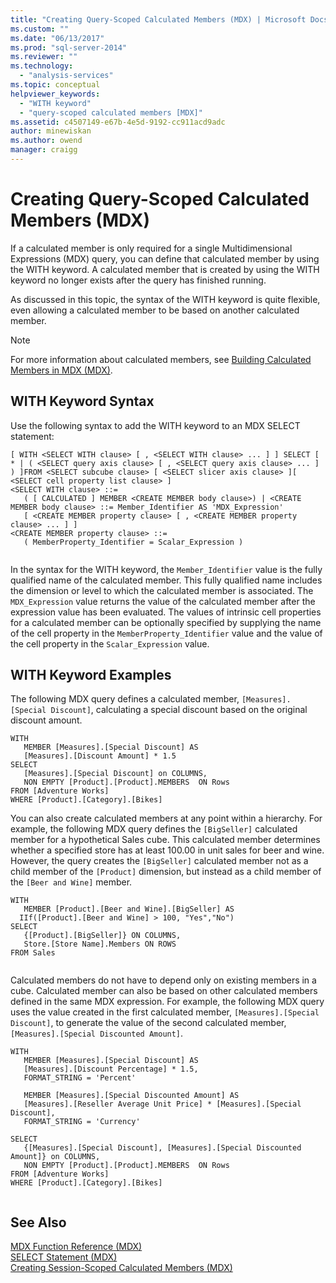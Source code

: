 ```yaml
---
title: "Creating Query-Scoped Calculated Members (MDX) | Microsoft Docs"
ms.custom: ""
ms.date: "06/13/2017"
ms.prod: "sql-server-2014"
ms.reviewer: ""
ms.technology: 
  - "analysis-services"
ms.topic: conceptual
helpviewer_keywords: 
  - "WITH keyword"
  - "query-scoped calculated members [MDX]"
ms.assetid: c4507149-e67b-4e5d-9192-cc911acd9adc
author: minewiskan
ms.author: owend
manager: craigg
---
```

# Creating Query-Scoped Calculated Members (MDX)
  If a calculated member is only required for a single Multidimensional Expressions (MDX) query, you can define that calculated member by using the WITH keyword. A calculated member that is created by using the WITH keyword no longer exists after the query has finished running.  
  
 As discussed in this topic, the syntax of the WITH keyword is quite flexible, even allowing a calculated member to be based on another calculated member.  
  
> [!NOTE]  
>  For more information about calculated members, see [Building Calculated Members in MDX &#40;MDX&#41;](mdx-calculated-members-building-calculated-members.md).  
  
## WITH Keyword Syntax  
 Use the following syntax to add the WITH keyword to an MDX SELECT statement:  
  
```  
[ WITH <SELECT WITH clause> [ , <SELECT WITH clause> ... ] ] SELECT [ * | ( <SELECT query axis clause> [ , <SELECT query axis clause> ... ] ) ]FROM <SELECT subcube clause> [ <SELECT slicer axis clause> ][ <SELECT cell property list clause> ]  
<SELECT WITH clause> ::=  
   ( [ CALCULATED ] MEMBER <CREATE MEMBER body clause>) | <CREATE MEMBER body clause> ::= Member_Identifier AS 'MDX_Expression'  
   [ <CREATE MEMBER property clause> [ , <CREATE MEMBER property clause> ... ] ]  
<CREATE MEMBER property clause> ::=  
   ( MemberProperty_Identifier = Scalar_Expression )  
  
```  
  
 In the syntax for the WITH keyword, the `Member_Identifier` value is the fully qualified name of the calculated member. This fully qualified name includes the dimension or level to which the calculated member is associated. The `MDX_Expression` value returns the value of the calculated member after the expression value has been evaluated. The values of intrinsic cell properties for a calculated member can be optionally specified by supplying the name of the cell property in the `MemberProperty_Identifier` value and the value of the cell property in the `Scalar_Expression` value.  
  
## WITH Keyword Examples  
 The following MDX query defines a calculated member, `[Measures].[Special Discount]`, calculating a special discount based on the original discount amount.  
  
```  
WITH   
   MEMBER [Measures].[Special Discount] AS  
   [Measures].[Discount Amount] * 1.5  
SELECT   
   [Measures].[Special Discount] on COLUMNS,  
   NON EMPTY [Product].[Product].MEMBERS  ON Rows  
FROM [Adventure Works]  
WHERE [Product].[Category].[Bikes]  
```  
  
 You can also create calculated members at any point within a hierarchy. For example, the following MDX query defines the `[BigSeller]` calculated member for a hypothetical Sales cube. This calculated member determines whether a specified store has at least 100.00 in unit sales for beer and wine. However, the query creates the `[BigSeller]` calculated member not as a child member of the `[Product]` dimension, but instead as a child member of the `[Beer and Wine]` member.  
  
```  
WITH   
   MEMBER [Product].[Beer and Wine].[BigSeller] AS  
  IIf([Product].[Beer and Wine] > 100, "Yes","No")  
SELECT  
   {[Product].[BigSeller]} ON COLUMNS,  
   Store.[Store Name].Members ON ROWS  
FROM Sales  
  
```  
  
 Calculated members do not have to depend only on existing members in a cube. Calculated member can also be based on other calculated members defined in the same MDX expression. For example, the following MDX query uses the value created in the first calculated member, `[Measures].[Special Discount]`, to generate the value of the second calculated member, `[Measures].[Special Discounted Amount]`.  
  
```  
WITH   
   MEMBER [Measures].[Special Discount] AS  
   [Measures].[Discount Percentage] * 1.5,   
   FORMAT_STRING = 'Percent'  
  
   MEMBER [Measures].[Special Discounted Amount] AS  
   [Measures].[Reseller Average Unit Price] * [Measures].[Special Discount],   
   FORMAT_STRING = 'Currency'  
  
SELECT   
   {[Measures].[Special Discount], [Measures].[Special Discounted Amount]} on COLUMNS,  
   NON EMPTY [Product].[Product].MEMBERS  ON Rows  
FROM [Adventure Works]  
WHERE [Product].[Category].[Bikes]  
  
```  
  
## See Also  
 [MDX Function Reference &#40;MDX&#41;](/sql/mdx/mdx-function-reference-mdx)   
 [SELECT Statement &#40;MDX&#41;](/sql/mdx/mdx-data-manipulation-select)   
 [Creating Session-Scoped Calculated Members &#40;MDX&#41;](mdx-calculated-members-session-scoped-calculated-members.md)  
  
  
